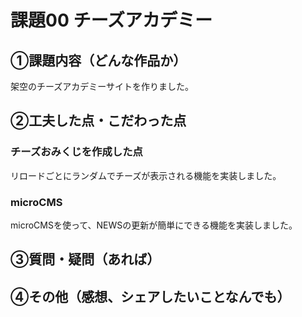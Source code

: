 # 課題00 チーズアカデミー
## ①課題内容（どんな作品か）
架空のチーズアカデミーサイトを作りました。

## ②工夫した点・こだわった点
### チーズおみくじを作成した点
リロードごとにランダムでチーズが表示される機能を実装しました。

### microCMS
microCMSを使って、NEWSの更新が簡単にできる機能を実装しました。

## ③質問・疑問（あれば）


## ④その他（感想、シェアしたいことなんでも）
